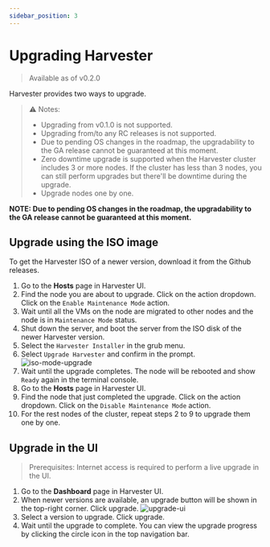 ```yaml
---
sidebar_position: 3
---
```

# Upgrading Harvester

> Available as of v0.2.0

Harvester provides two ways to upgrade.

>:warning: Notes:
>- Upgrading from v0.1.0 is not supported.
>- Upgrading from/to any RC releases is not supported.
>- Due to pending OS changes in the roadmap, the upgradability to the GA release cannot be guaranteed at this moment.
>- Zero downtime upgrade is supported when the Harvester cluster includes 3 or more nodes. If the cluster has less than 3 nodes, you can still perform upgrades but there'll be downtime during the upgrade.
>- Upgrade nodes one by one.

**NOTE: Due to pending OS changes in the roadmap, the upgradability to the GA release cannot be guaranteed at this moment.**

## Upgrade using the ISO image

To get the Harvester ISO of a newer version, download it from the Github releases.

1. Go to the **Hosts** page in Harvester UI.
1. Find the node you are about to upgrade. Click on the action dropdown. Click on the `Enable Maintenance Mode` action.
1. Wait until all the VMs on the node are migrated to other nodes and the node is in `Maintenance Mode` status.
1. Shut down the server, and boot the server from the ISO disk of the newer Harvester version.
1. Select the `Harvester Installer` in the grub menu.
1. Select `Upgrade Harvester` and confirm in the prompt.
   ![iso-mode-upgrade](/img/iso-mode-upgrade.png)
1. Wait until the upgrade completes. The node will be rebooted and show `Ready` again in the terminal console.
1. Go to the **Hosts** page in Harvester UI.
1. Find the node that just completed the upgrade. Click on the action dropdown. Click on the `Disable Maintenance Mode` action.
1. For the rest nodes of the cluster, repeat steps 2 to 9 to upgrade them one by one.

## Upgrade in the UI

>Prerequisites:
>Internet access is required to perform a live upgrade in the UI.

1. Go to the **Dashboard** page in Harvester UI.
1. When newer versions are available, an upgrade button will be shown in the top-right corner. Click upgrade.
   ![upgrade-ui](/img/upgrade-ui.png)
1. Select a version to upgrade. Click upgrade.
1. Wait until the upgrade to complete. You can view the upgrade progress by clicking the circle icon in the top navigation bar.

